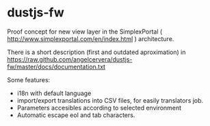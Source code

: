 dustjs-fw
=========

Proof concept  for new view layer in the SimplexPortal ( http://www.simplexportal.com/en/index.html ) architecture.

There is a short description (first and outdated aproximation) in https://raw.github.com/angelcervera/dustjs-fw/master/docs/documentation.txt

Some features:
 - i18n with default language
 - import/export translations into CSV files, for easily translators job.
 - Parameters accesibles according to selected environment
 - Automatic escape eol and tab characters.
